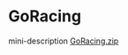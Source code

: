 # GoRacing
mini-description
[GoRacing.zip](https://github.com/cosmicdesant/GoRacing/files/8509126/GoRacing.zip)
